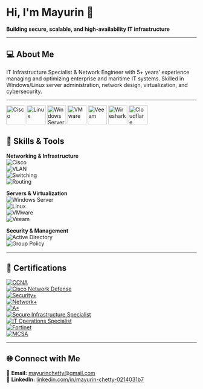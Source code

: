# Hi, I'm Mayurin 👋  

**Building secure, scalable, and high‑availability IT infrastructure**  

---

## 💻 About Me  
IT Infrastructure Specialist & Network Engineer with 5+ years’ experience managing and optimizing enterprise and maritime IT systems. Skilled in Windows/Linux server administration, network design, virtualization, and cybersecurity.  

---

<p align="left">
  <!-- Cisco -->
  <img src="https://www.vectorlogo.zone/logos/cisco/cisco-icon.svg" alt="Cisco" width="50" height="50"/>
  
  <!-- Linux -->
  <img src="https://www.vectorlogo.zone/logos/linux/linux-icon.svg" alt="Linux" width="50" height="50"/>
  
  <!-- Windows -->
  <img src="https://www.vectorlogo.zone/logos/microsoft/microsoft-icon.svg" alt="Windows Server" width="50" height="50"/>
  
  <!-- VMware -->
  <img src="https://www.vectorlogo.zone/logos/vmware/vmware-icon.svg" alt="VMware" width="50" height="50"/>
  
  <!-- Veeam -->
  <img src="https://www.vectorlogo.zone/logos/veeam/veeam-icon.svg" alt="Veeam" width="50" height="50"/>
  
  <!-- Wireshark -->
  <img src="https://upload.wikimedia.org/wikipedia/commons/d/d5/Wireshark_icon.svg" alt="Wireshark" width="50" height="50"/>
  
  <!-- Cloudflare -->
  <img src="https://www.vectorlogo.zone/logos/cloudflare/cloudflare-icon.svg" alt="Cloudflare" width="50" height="50"/>
</p>

## 🚀 Skills & Tools  

**Networking & Infrastructure**  
![Cisco](https://img.shields.io/badge/Cisco-Networking-blue?logo=cisco&logoColor=white)  
![VLAN](https://img.shields.io/badge/VLANs-Config-green)  
![Switching](https://img.shields.io/badge/Switching-L2/L3-orange)  
![Routing](https://img.shields.io/badge/Routing-OSPF/EIGRP-red)  

**Servers & Virtualization**  
![Windows Server](https://img.shields.io/badge/Windows%20Server-2019/2022-0078D6?logo=windows&logoColor=white)  
![Linux](https://img.shields.io/badge/Linux-Ubuntu/CentOS-yellow?logo=linux&logoColor=white)  
![VMware](https://img.shields.io/badge/VMware-ESXi-gray?logo=vmware&logoColor=white)  
![Veeam](https://img.shields.io/badge/Veeam-Backup-green?logo=veeam&logoColor=white)  

**Security & Management**  
![Active Directory](https://img.shields.io/badge/Active%20Directory-Management-blue)  
![Group Policy](https://img.shields.io/badge/Group%20Policy-Secure-lightblue)  

---

## 📜 Certifications  

[![CCNA](https://img.shields.io/badge/Cisco-CCNA-blue?logo=cisco&logoColor=white)](https://www.credly.com/badges/4b176f5c-5001-4965-89cd-868f8d45e033/public_url)  
[![Cisco Network Defense](https://img.shields.io/badge/Cisco-Network_Defense-blue?logo=cisco&logoColor=white)](https://www.credly.com/badges/31798663-824b-4f31-8aee-8d44a3c292b2/public_url)  
[![Security+](https://img.shields.io/badge/CompTIA-Security%2B-red?logo=comptia&logoColor=white)](https://www.credly.com/badges/cc8bc61b-cc0f-43f1-8550-2698e485bda6/public_url)  
[![Network+](https://img.shields.io/badge/CompTIA-Network%2B-orange?logo=comptia&logoColor=white)](https://www.credly.com/badges/472f0f1b-bf1a-4b40-9a96-7b67edafd8bf/public_url)  
[![A+](https://img.shields.io/badge/CompTIA-A%2B-blue?logo=comptia&logoColor=white)](https://www.credly.com/badges/1630a22a-83b7-480f-a668-07e0ec7e5c4c/public_url)  
[![Secure Infrastructure Specialist](https://img.shields.io/badge/CompTIA-CSIS-green?logo=comptia&logoColor=white)](https://www.credly.com/badges/b8b69abb-caf7-467b-84de-b5b564b5c75d/public_url)  
[![IT Operations Specialist](https://img.shields.io/badge/CompTIA-CIOS-lightblue?logo=comptia&logoColor=white)](https://www.credly.com/badges/3989b8ca-36db-4386-ac71-36b420119a93/public_url)  
[![Fortinet](https://img.shields.io/badge/Fortinet-Cybersecurity-green?logo=fortinet&logoColor=white)](https://www.credly.com/badges/27c9b29b-cdc9-47a0-889b-b2df449b8c1b/public_url)  
[![MCSA](https://img.shields.io/badge/Microsoft-MCSA-0078D6?logo=microsoft&logoColor=white)](https://www.credly.com/badges/68ee2f7b-f4ee-4a70-9b4a-c408fbe4946e/public_url)  

---

## 🌐 Connect with Me  
📩 **Email:** [mayurinchetty@gmail.com](mailto:mayurinchetty@gmail.com)  
💼 **LinkedIn:** [linkedin.com/in/mayurin-chetty-0214031b7](https://linkedin.com/in/mayurin-chetty-0214031b7)  
